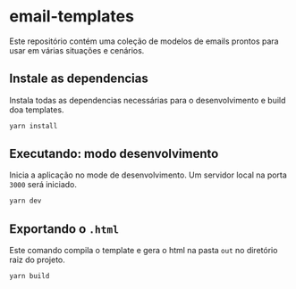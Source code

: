 # email-templates

Este repositório contém uma coleção de modelos de emails prontos para usar em várias situações e cenários.

## Instale as dependencias

Instala todas as dependencias necessárias para o desenvolvimento e build doa templates.

```bash
yarn install
```

## Executando: modo desenvolvimento

Inicia a aplicação no mode de desenvolvimento. Um servidor local na porta `3000` será iniciado.

```bash
yarn dev
```

## Exportando o `.html`

Este comando compila o template e gera o html na pasta `out` no diretório raiz do projeto.

```bash
yarn build
```
